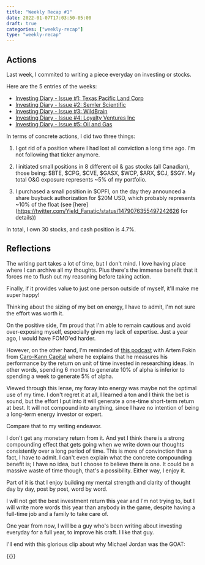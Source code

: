 ```yaml
---
title: "Weekly Recap #1"
date: 2022-01-07T17:03:50-05:00
draft: true
categories: ["weekly-recap"]
type: "weekly-recap"
---
```


## Actions

Last week, I commited to writing a piece everyday on investing or stocks.

Here are the 5 entries of the weeks:

- [Investing Diary - Issue #1: Texas Pacific Land Corp](/diary/investing-diary-0001)
- [Investing Diary - Issue #2: Semler Scientific](/diary/investing-diary-0002)
- [Investing Diary - Issue #3: WildBrain](/diary/investing-diary-0003)
- [Investing Diary - Issue #4: Loyalty Ventures Inc](/diary/investing-diary-0004)
- [Investing Diary - Issue #5: Oil and Gas](/diary/investing-diary-0005)

In terms of concrete actions, I did two three things:

1. I got rid of a position where I had lost all conviction a long time ago. I'm not following that ticker anymore.

2. I initiated small positions in 8 different oil & gas stocks (all Canadian), those being: $BTE, $CPG, $CVE, $GASX, $WCP, $ARX, $CJ, $SGY. My total O&G exposure represents ~5% of my portfolio.

3. I purchased a small position in $OPFI, on the day they announced a share buyback authorization for $20M USD, which probably represents ~10% of the float (see [here](https://twitter.com/Yield_Fanatic/status/1479076355497242626 for details))

In total, I own 30 stocks, and cash position is 4.7%.

## Reflections

The writing part takes a lot of time, but I don't mind. I love having place where I can archive all my thoughts. Plus there's the immense benefit that it forces me to flush out my reasoning before taking action.

Finally, if it provides value to just one person outside of myself, it'll make me super happy!

Thinking about the sizing of my bet on energy, I have to admit, I'm not sure the effort was worth it. 

On the positive side, I'm proud that I'm able to remain cautious and avoid over-exposing myself, especially given my lack of expertise. Just a year ago, I would have FOMO'ed harder.

However, on the other hand, I'm reminded of [this podcast](https://www.youtube.com/watch?v=SH8BOZLuJOQ) with Artem Fokin from [Caro-Kann Capital](http://caro-kann-capital.com/) where he explains that he measures his performance by the return on unit of time invested in researching ideas. In other words, spending 6 months to generate 10% of alpha is inferior to spending a week to generate 5% of alpha.

Viewed through this lense, my foray into energy was maybe not the optimal use of my time. I don't regret it at all, I learned a ton and I think the bet is sound, but the effort I put into it will generate a one-time short-term return at best. It will not compound into anything, since I have no intention of being a long-term energy investor or expert.

Compare that to my writing endeavor. 

I don't get any monetary return from it. And yet I think there is a strong compounding effect that gets going when we write down our thoughts consistently over a long period of time. This is more of convinction than a fact, I have to admit. I can't even explain what the concrete compounding benefit is; I have no idea, but I choose to believe there is one. It could be a massive waste of time though, that's a possibility. Either way, I enjoy it.

Part of it is that I enjoy building my mental strength and clarity of thought day by day, post by post, word by word.

I will not get the best investment return this year and I'm not trying to, but I will write more words this year than anybody in the game, despite having a full-time job and a family to take care of.

One year from now, I will be a guy who's been writing about investing everyday for a full year, to improve his craft. I like that guy.

I'll end with this glorious clip about why Michael Jordan was the GOAT:

{{<youtube w-VPnEaLgXU>}}



